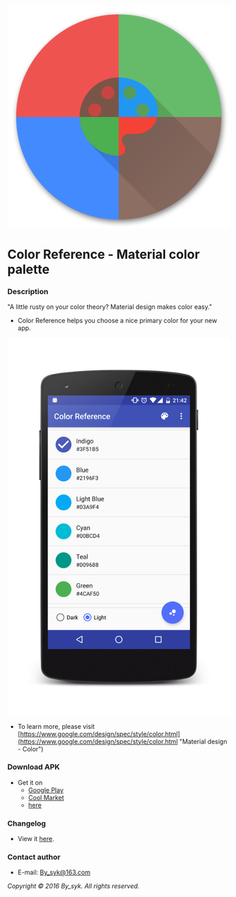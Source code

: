 ![icon.png](icon.png)

# Color Reference - Material color palette

### Description
"A little rusty on your color theory? Material design makes color easy."
   
* Color Reference helps you choose a nice primary color for your new app.

![screenshot.png](screenshot.png)

* To learn more, please visit   
[https://www.google.com/design/spec/style/color.html](https://www.google.com/design/spec/style/color.html "Material design - Color")

### Download APK
* Get it on
   * [Google Play](https://play.google.com/store/apps/details?id=com.by_syk.mdcolor "Color Reference")
   * [Cool Market](http://www.coolapk.com/apk/com.by_syk.mdcolor "Color Reference")
   * [here](com.by_syk.mdcolor.apk "Color Reference")

### Changelog
* View it [here](CHANGELOG.txt "Changelog").

### Contact author
* E-mail: [By_syk@163.com](mailto:By_syk@163.com "By_syk")

*Copyright &#169; 2016 By_syk. All rights reserved.*